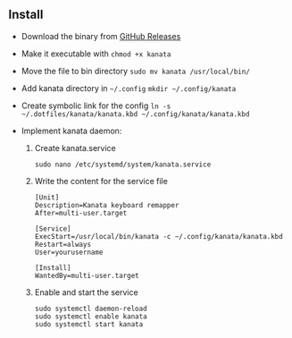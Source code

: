 ## Install

* Download the binary from [GitHub Releases](https://github.com/jtroo/kanata/releases)
* Make it executable with `chmod +x kanata`
* Move the file to bin directory `sudo mv kanata /usr/local/bin/`
* Add kanata directory in `~/.config` `mkdir ~/.config/kanata`
* Create symbolic link for the config `ln -s ~/.dotfiles/kanata/kanata.kbd ~/.config/kanata/kanata.kbd`
* Implement kanata daemon:
    
    1. Create kanata.service
    
        `sudo nano /etc/systemd/system/kanata.service`

    2. Write the content for the service file

        ```
        [Unit]
        Description=Kanata keyboard remapper
        After=multi-user.target

        [Service]
        ExecStart=/usr/local/bin/kanata -c ~/.config/kanata/kanata.kbd
        Restart=always
        User=yourusername

        [Install]
        WantedBy=multi-user.target
        ```
    
    3. Enable and start the service
        ```
        sudo systemctl daemon-reload
        sudo systemctl enable kanata
        sudo systemctl start kanata
        ```
